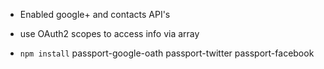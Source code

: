 - Enabled google+ and contacts API's
- use OAuth2 scopes to access info via array

- `npm install` passport-google-oath passport-twitter passport-facebook
